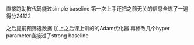 直接跑助教代码能过simple baseline   第一次上手还把之前无关的信息全练了一遍 得分24122

之后提前预筛选数据  加上之后课上讲的的Adam优化器  再修改几个hyper parameter直接过了strong baseline
